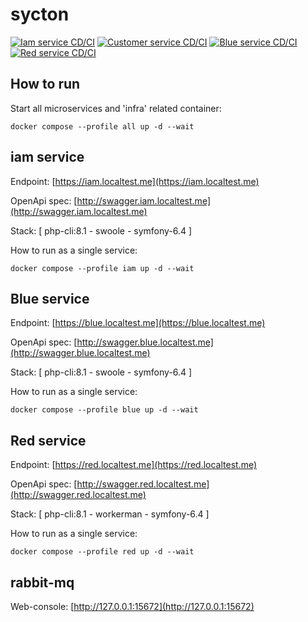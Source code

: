 # sycton

[![Iam service CD/CI](https://github.com/zerai/sycton/actions/workflows/iam-service.yaml/badge.svg)](https://github.com/zerai/sycton/actions/workflows/iam-service.yaml)
[![Customer service CD/CI](https://github.com/zerai/sycton/actions/workflows/customer-service.yaml/badge.svg)](https://github.com/zerai/sycton/actions/workflows/customer-service.yaml)
[![Blue service CD/CI](https://github.com/zerai/sycton/actions/workflows/blue-service.yaml/badge.svg)](https://github.com/zerai/sycton/actions/workflows/blue-service.yaml)
[![Red service CD/CI](https://github.com/zerai/sycton/actions/workflows/red-service.yaml/badge.svg)](https://github.com/zerai/sycton/actions/workflows/red-service.yaml)

## How to run

Start all microservices and 'infra' related container:
````shell
docker compose --profile all up -d --wait
````

## iam service 

Endpoint: [https://iam.localtest.me](https://iam.localtest.me)

OpenApi spec: [http://swagger.iam.localtest.me](http://swagger.iam.localtest.me)

Stack: [ php-cli:8.1 - swoole - symfony-6.4 ]

How to run as a single service:
````shell
docker compose --profile iam up -d --wait
````


## Blue service

Endpoint: [https://blue.localtest.me](https://blue.localtest.me)

OpenApi spec: [http://swagger.blue.localtest.me](http://swagger.blue.localtest.me)

Stack: [ php-cli:8.1 - swoole - symfony-6.4 ]

How to run as a single service:
````shell
docker compose --profile blue up -d --wait
````

## Red service

Endpoint: [https://red.localtest.me](https://red.localtest.me)

OpenApi spec: [http://swagger.red.localtest.me](http://swagger.red.localtest.me)

Stack: [ php-cli:8.1 - workerman - symfony-6.4 ]

How to run as a single service:
````shell
docker compose --profile red up -d --wait
````

## rabbit-mq

Web-console: [http://127.0.0.1:15672](http://127.0.0.1:15672)